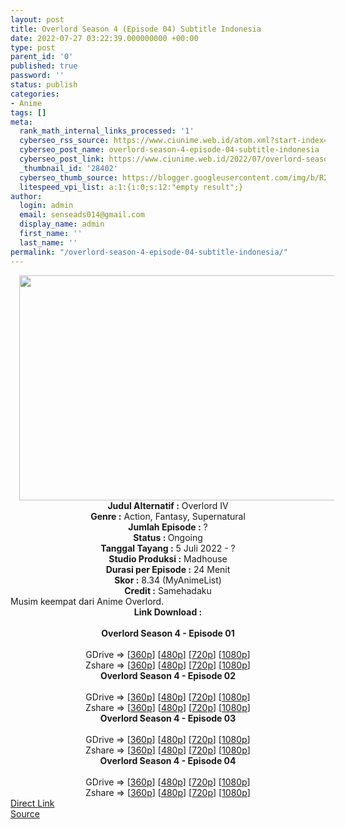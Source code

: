 ```yaml
---
layout: post
title: Overlord Season 4 (Episode 04) Subtitle Indonesia
date: 2022-07-27 03:22:39.000000000 +00:00
type: post
parent_id: '0'
published: true
password: ''
status: publish
categories:
- Anime
tags: []
meta:
  rank_math_internal_links_processed: '1'
  cyberseo_rss_source: https://www.ciunime.web.id/atom.xml?start-index=1
  cyberseo_post_name: overlord-season-4-episode-04-subtitle-indonesia
  cyberseo_post_link: https://www.ciunime.web.id/2022/07/overlord-season-4-subtitle-indonesia.html
  _thumbnail_id: '28402'
  cyberseo_thumb_source: https://blogger.googleusercontent.com/img/b/R29vZ2xl/AVvXsEj1rcCixlFWcsGYJULOCWHNuTMxc-93aUfEiLLQ_OcT3QVWyB7YkSU-K0p5rAWA_p8GMFfiKmFAFCHPCxu6qfbg0zOJJ6DgWNaz-lPrFy526TWu7HNUWM3k4e2QxItp_LhxHp7LH4hy5AguakybNwhkz8haoE2YlaWvjKN1unWaopb08ZHV-Ij8_q3t/w640-h360/Overlord%20Season%204.jpg
  litespeed_vpi_list: a:1:{i:0;s:12:"empty result";}
author:
  login: admin
  email: senseads014@gmail.com
  display_name: admin
  first_name: ''
  last_name: ''
permalink: "/overlord-season-4-episode-04-subtitle-indonesia/"
---
```

<div class="separator" style="clear: both; text-align: center;"><a href="https://blogger.googleusercontent.com/img/b/R29vZ2xl/AVvXsEj1rcCixlFWcsGYJULOCWHNuTMxc-93aUfEiLLQ_OcT3QVWyB7YkSU-K0p5rAWA_p8GMFfiKmFAFCHPCxu6qfbg0zOJJ6DgWNaz-lPrFy526TWu7HNUWM3k4e2QxItp_LhxHp7LH4hy5AguakybNwhkz8haoE2YlaWvjKN1unWaopb08ZHV-Ij8_q3t/s1280/Overlord%20Season%204.jpg" style="margin-left: 1em; margin-right: 1em;"><img border="0" data-original-height="720" data-original-width="1280" height="360" src="{{ site.baseurl }}/assets/2022/07/Overlord%20Season%204.jpg" width="640" /></a></div>
<div class="separator" style="clear: both; text-align: center;"></div>
<div style="text-align: center;"><b>Judul</b><b><b> Alternatif</b> :</b> Overlord IV</div>
<div style="text-align: center;"><b><b>Genre :</b></b> Action, Fantasy, Supernatural</div>
<div style="text-align: center;"><b>Jumlah Episode :</b> ?<br /><b>Status :&nbsp;</b>Ongoing<br /><b>Tanggal Tayang :</b> 5 Juli 2022 - ?<br /><b>Studio Produksi :</b>&nbsp;Madhouse<br /><b>Durasi per Episode :</b> 24 Menit</div>
<div style="text-align: center;"><b>Skor :</b> 8.34 (MyAnimeList)</div>
<div style="text-align: center;"><b>Credit :</b>&nbsp;Samehadaku</div>
<div style="text-align: center;"></div>
<div style="text-align: justify;">Musim keempat dari Anime&nbsp;Overlord.</div>
<div style="text-align: justify;"></div>
<div style="text-align: justify;"></div>
<div style="text-align: center;">
<div style="text-align: center;">
<div style="text-align: left;">
<div style="text-align: center;"><b>Link Download :</b></div>
<div style="text-align: center;"><b><br /></b></div>
<div style="text-align: center;"><span style="text-align: left;"><b>Overlord Season 4&nbsp;</b></span><b>- Episode 01</b></div>
<div style="text-align: center;"><b><br /></b></div>
<div style="text-align: center;">GDrive =&gt; [<a href="https://acefile.co/f/78686007/ovrd-s4-01-360p-samehadaku-care-mp4" target="_blank" rel="noopener">360p</a>] [<a href="https://acefile.co/f/78686000/ovrd-s4-01-480p-samehadaku-care-mp4" target="_blank" rel="noopener">480p</a>] [<a href="https://acefile.co/f/78686742/ovrd-s4-01-mp4hd-samehadaku-care-mp4" target="_blank" rel="noopener">720p</a>] [<a href="https://acefile.co/f/78687541/ovrd-s4-01-fullhd-samehadaku-care-mp4" target="_blank" rel="noopener">1080p</a>]</div>
<div style="text-align: center;">Zshare =&gt; [<a href="https://www15.zippyshare.com/v/Wp1XGXzp/file.html" target="_blank" rel="noopener">360p</a>] [<a href="https://www15.zippyshare.com/v/yBkI8pHS/file.html" target="_blank" rel="noopener">480p</a>] [<a href="https://www78.zippyshare.com/v/elhljlDA/file.html" target="_blank" rel="noopener">720p</a>] [<a href="https://www50.zippyshare.com/v/gSku2XB2/file.html" target="_blank" rel="noopener">1080p</a>]</div>
<div style="text-align: center;"></div>
<div style="text-align: center;">
<div><span style="text-align: left;"><b>Overlord Season 4&nbsp;</b></span><b>- Episode 02</b></div>
<div><b><br /></b></div>
<div>GDrive =&gt; [<a href="https://acefile.co/f/79231421/ovrd-s4-02-360p-samehadaku-care-mp4" target="_blank" rel="noopener">360p</a>] [<a href="https://acefile.co/f/79231427/ovrd-s4-02-480p-samehadaku-care-mp4" target="_blank" rel="noopener">480p</a>] [<a href="https://acefile.co/f/79232580/ovrd-s4-02-mp4hd-samehadaku-care-mp4" target="_blank" rel="noopener">720p</a>] [<a href="https://acefile.co/f/79233373/ovrd-s4-02-fullhd-samehadaku-care-mp4" target="_blank" rel="noopener">1080p</a>]</div>
<div>Zshare =&gt; [<a href="https://www86.zippyshare.com/v/BBvlvjoq/file.html" target="_blank" rel="noopener">360p</a>] [<a href="https://www86.zippyshare.com/v/qyP2AmcH/file.html" target="_blank" rel="noopener">480p</a>] [<a href="https://www78.zippyshare.com/v/ZtoZSAqN/file.html" target="_blank" rel="noopener">720p</a>] [<a href="https://www74.zippyshare.com/v/eGms5c4C/file.html" target="_blank" rel="noopener">1080p</a>]</div>
<div></div>
<div>
<div><span style="text-align: left;"><b>Overlord Season 4&nbsp;</b></span><b>- Episode 03</b></div>
<div><b><br /></b></div>
<div>GDrive =&gt; [<a href="https://acefile.co/f/79752250/ovrd-s4-03-360p-samehadaku-care-mp4" target="_blank" rel="noopener">360p</a>] [<a href="https://acefile.co/f/79752020/ovrd-s4-03-480p-samehadaku-care-mp4" target="_blank" rel="noopener">480p</a>] [<a href="https://acefile.co/f/79752602/ovrd-s4-03-mp4hd-samehadaku-care-mp4" target="_blank" rel="noopener">720p</a>] [<a href="https://acefile.co/f/79753570/ovrd-s4-03-fullhd-samehadaku-care-mp4" target="_blank" rel="noopener">1080p</a>]</div>
<div>Zshare =&gt; [<a href="https://www90.zippyshare.com/v/5IhyLgmh/file.html" target="_blank" rel="noopener">360p</a>] [<a href="https://www61.zippyshare.com/v/vLUk8O4q/file.html" target="_blank" rel="noopener">480p</a>] [<a href="https://www74.zippyshare.com/v/84FSufwb/file.html" target="_blank" rel="noopener">720p</a>] [<a href="https://www60.zippyshare.com/v/SgKnABHS/file.html" target="_blank" rel="noopener">1080p</a>]</div>
</div>
<div></div>
<div>
<div><span style="text-align: left;"><b>Overlord Season 4&nbsp;</b></span><b>- Episode 04</b></div>
<div><b><br /></b></div>
<div>GDrive =&gt; [<a href="https://acefile.co/f/80238565/ovrd-s4-04-360p-samehadaku-care-mp4" target="_blank" rel="noopener">360p</a>] [<a href="https://acefile.co/f/80238559/ovrd-s4-04-480p-samehadaku-care-mp4" target="_blank" rel="noopener">480p</a>] [<a href="https://acefile.co/f/80239018/ovrd-s4-04-mp4hd-samehadaku-care-mp4" target="_blank" rel="noopener">720p</a>] [<a href="https://acefile.co/f/80239555/ovrd-s4-04-fullhd-samehadaku-care-mp4" target="_blank" rel="noopener">1080p</a>]</div>
<div>Zshare =&gt; [<a href="https://www83.zippyshare.com/v/1UXkLzxQ/file.html" target="_blank" rel="noopener">360p</a>] [<a href="https://www83.zippyshare.com/v/MIXGnNjq/file.html" target="_blank" rel="noopener">480p</a>] [<a href="https://www33.zippyshare.com/v/N4ujTstn/file.html" target="_blank" rel="noopener">720p</a>] [<a href="https://www119.zippyshare.com/v/cR2CGiTX/file.html" target="_blank" rel="noopener">1080p</a>]</div>
</div>
</div>
</div>
</div>
</div>
<link rel="stylesheet" href="https://cdnjs.cloudflare.com/ajax/libs/font-awesome/4.7.0/css/font-awesome.min.css" />
<div class="divbtn"> <a href="https://handymansurrender.com/fihup8buzv?key=94550f7ce39444073321dde3b8782f97" class="btn"><i class="fa fa-download"></i> Direct Link</a> <br /><a href="https://www.ciunime.web.id/2022/07/overlord-season-4-subtitle-indonesia.html">Source</a> </div>

